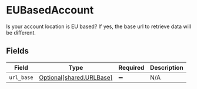 # EUBasedAccount

Is your account location is EU based? If yes, the base url to retrieve data will be different.


## Fields

| Field                                                      | Type                                                       | Required                                                   | Description                                                |
| ---------------------------------------------------------- | ---------------------------------------------------------- | ---------------------------------------------------------- | ---------------------------------------------------------- |
| `url_base`                                                 | [Optional[shared.URLBase]](../../models/shared/urlbase.md) | :heavy_minus_sign:                                         | N/A                                                        |